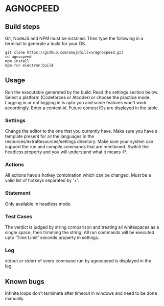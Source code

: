 # AGNOCPEED

## Build steps

Git, NodeJS and NPM must be installed. Then type the following in a terminal to generate a build for your OS.

```
git clone https://github.com/anujdhillxn/agnocpeed.git
cd agnocpeed
npm install
npm run electron:build
```

## Usage

Run the executable generated by the build.
Read the settings section below.
Select a platform (Codeforces or Atcoder) or choose the practice mode.
Logging in or not logging in is upto you and some features won't work accordingly.
Enter a contest id. Future contest IDs are displayed in the table.

### Settings

Change the editor to the one that you currently have.
Make sure you have a template present for all the languages in the resources/extraResources/settings directory.
Make sure your system can support the run and compile commands that are mentioned.
Switch the headless property and you will understand what it means :P.

### Actions

All actions have a hotkey combination which can be changed. Must be a valid list of hotkeys separated by '+'.

### Statement

Only available in headless mode.

### Test Cases

The verdict is judged by string comparison and treating all whitespaces as a single space, then trimming the string.
All run commands will be executed upto 'Time Limit' seconds property in settings.

### Log

stdout or stderr of every command run by agnocpeed is displayed in the log.

## Known bugs

Infinite loops don't terminate after timeout in windows and need to be done manually.
